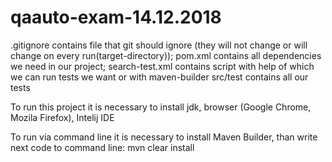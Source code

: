 # qaauto-exam-14.12.2018
.gitignore contains file that git should ignore (they will not change or will change on every run(target-directory));
pom.xml contains all dependencies we need in our project;
search-test.xml contains script with help of which we can run tests we want or with maven-builder
src/test contains all our tests

To run this project it is necessary to install jdk, browser (Google Chrome, Mozila Firefox), Intelij IDE

To run via command line it is necessary to install Maven Builder, than write next code to command line:
mvn clear install
